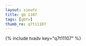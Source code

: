 ```yaml
--- 
layout: sieutv
title: gb 1107
tags: [gbtv]
thumb_re: q7t11107
---
```

{% include tvadv key="q7t11107" %} 
